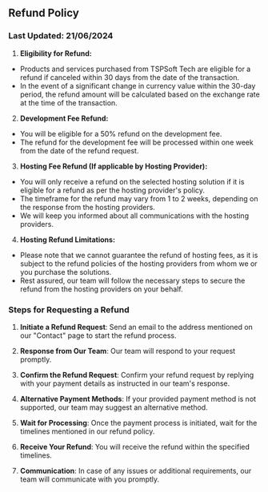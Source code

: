 ## Refund Policy
### Last Updated: 21/06/2024

1. **Eligibility for Refund:**
  - Products and services purchased from TSPSoft Tech are eligible for a refund if canceled within 30 days from the date of the transaction.
  - In the event of a significant change in currency value within the 30-day period, the refund amount will be calculated based on the exchange rate at the time of the transaction.


2. **Development Fee Refund:**
  - You will be eligible for a 50% refund on the development fee.
  - The refund for the development fee will be processed within one week from the date of the refund request.


3. **Hosting Fee Refund (If applicable by Hosting Provider):**
  - You will only receive a refund on the selected hosting solution if it is eligible for a refund as per the hosting provider's policy.
  - The timeframe for the refund may vary from 1 to 2 weeks, depending on the response from the hosting providers.
  - We will keep you informed about all communications with the hosting providers.


4. **Hosting Refund Limitations:**
  - Please note that we cannot guarantee the refund of hosting fees, as it is subject to the refund policies of the hosting providers from whom we or you purchase the solutions.
  - Rest assured, our team will follow the necessary steps to secure the refund from the hosting providers on your behalf.


### Steps for Requesting a Refund

  1. **Initiate a Refund Request**: Send an email to the address mentioned on our "Contact" page to start the refund process.

  2. **Response from Our Team**: Our team will respond to your request promptly.

  3. **Confirm the Refund Request**: Confirm your refund request by replying with your payment details as instructed in our team's response.

  4. **Alternative Payment Methods**: If your provided payment method is not supported, our team may suggest an alternative method.

  5. **Wait for Processing**: Once the payment process is initiated, wait for the timelines mentioned in our refund policy.

  6. **Receive Your Refund**: You will receive the refund within the specified timelines.

  7. **Communication**: In case of any issues or additional requirements, our team will communicate with you promptly.